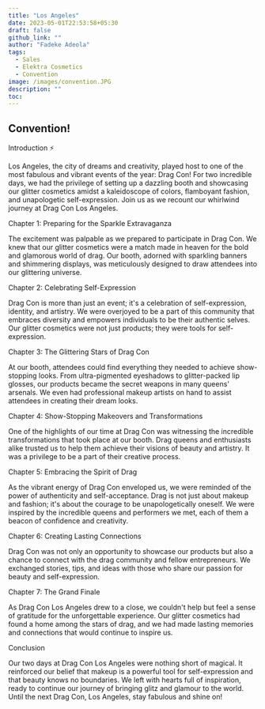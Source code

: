 ```yaml
---
title: "Los Angeles"
date: 2023-05-01T22:53:58+05:30
draft: false
github_link: ""
author: "Fadeke Adeola"
tags:
  - Sales
  - Elektra Cosmetics
  - Convention
image: /images/convention.JPG
description: ""
toc: 
---
```



## Convention!
Introduction :zap:

Los Angeles, the city of dreams and creativity, played host to one of the most fabulous and vibrant events of the year: Drag Con! For two incredible days, we had the privilege of setting up a dazzling booth and showcasing our glitter cosmetics amidst a kaleidoscope of colors, flamboyant fashion, and unapologetic self-expression. Join us as we recount our whirlwind journey at Drag Con Los Angeles.

Chapter 1: Preparing for the Sparkle Extravaganza

The excitement was palpable as we prepared to participate in Drag Con. We knew that our glitter cosmetics were a match made in heaven for the bold and glamorous world of drag. Our booth, adorned with sparkling banners and shimmering displays, was meticulously designed to draw attendees into our glittering universe.

Chapter 2: Celebrating Self-Expression

Drag Con is more than just an event; it's a celebration of self-expression, identity, and artistry. We were overjoyed to be a part of this community that embraces diversity and empowers individuals to be their authentic selves. Our glitter cosmetics were not just products; they were tools for self-expression.

Chapter 3: The Glittering Stars of Drag Con

At our booth, attendees could find everything they needed to achieve show-stopping looks. From ultra-pigmented eyeshadows to glitter-packed lip glosses, our products became the secret weapons in many queens' arsenals. We even had professional makeup artists on hand to assist attendees in creating their dream looks.

Chapter 4: Show-Stopping Makeovers and Transformations

One of the highlights of our time at Drag Con was witnessing the incredible transformations that took place at our booth. Drag queens and enthusiasts alike trusted us to help them achieve their visions of beauty and artistry. It was a privilege to be a part of their creative process.

Chapter 5: Embracing the Spirit of Drag

As the vibrant energy of Drag Con enveloped us, we were reminded of the power of authenticity and self-acceptance. Drag is not just about makeup and fashion; it's about the courage to be unapologetically oneself. We were inspired by the incredible queens and performers we met, each of them a beacon of confidence and creativity.

Chapter 6: Creating Lasting Connections

Drag Con was not only an opportunity to showcase our products but also a chance to connect with the drag community and fellow entrepreneurs. We exchanged stories, tips, and ideas with those who share our passion for beauty and self-expression.

Chapter 7: The Grand Finale

As Drag Con Los Angeles drew to a close, we couldn't help but feel a sense of gratitude for the unforgettable experience. Our glitter cosmetics had found a home among the stars of drag, and we had made lasting memories and connections that would continue to inspire us.

Conclusion

Our two days at Drag Con Los Angeles were nothing short of magical. It reinforced our belief that makeup is a powerful tool for self-expression and that beauty knows no boundaries. We left with hearts full of inspiration, ready to continue our journey of bringing glitz and glamour to the world. Until the next Drag Con, Los Angeles, stay fabulous and shine on!

